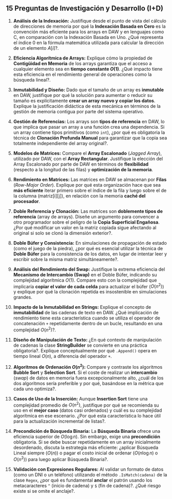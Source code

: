 ## 15 Preguntas de Investigación y Desarrollo (I+D)

1.  **Análisis de la Indexación:** Justifique desde el punto de vista del cálculo de direcciones de memoria por qué la **Indexación Basada en Cero** es la convención más eficiente para los arrays en DAW y en lenguajes como C, en comparación con la Indexación Basada en Uno. ¿Qué representa el índice 0 en la fórmula matemática utilizada para calcular la dirección de un elemento $A[i]$?.

2.  **Eficiencia Algorítmica de Arrays:** Explique cómo la propiedad de **Contigüidad en Memoria** de los arrays garantiza que el acceso a cualquier elemento sea en **tiempo constante $O(1)$**. ¿Qué impacto tiene esta eficiencia en el rendimiento general de operaciones como la búsqueda lineal?.

3.  **Inmutabilidad y Diseño:** Dado que el tamaño de un array es **inmutable** en DAW, justifique por qué la solución para aumentar o reducir su tamaño es explícitamente **crear un array nuevo y copiar los datos**. Explique la justificación didáctica de esta mecánica en términos de la gestión de memoria contigua por parte del sistema operativo.

4.  **Gestión de Referencias:** Los arrays son **tipos de referencia** en DAW, lo que implica que pasar un array a una función crea una dependencia. Si un array contiene tipos primitivos (como `int`), ¿por qué es obligatoria la técnica de **Clonación Profunda Manual** para garantizar que la copia sea totalmente independiente del array original?.

5.  **Modelos de Matrices:** Compare el **Array Escalonado** (*Jagged Array*), utilizado por DAW, con el **Array Rectangular**. Justifique la elección del Array Escalonado por parte de DAW en términos de **flexibilidad** (respecto a la longitud de las filas) y **optimización de la memoria**.

6.  **Rendimiento en Matrices:** Las matrices en DAW se almacenan por **Filas** (*Row-Major Order*). Explique por qué esta organización hace que sea **más eficiente** iterar primero sobre el índice de la fila y luego sobre el de la columna (matriz\[i]\[j]), en relación con la memoria **caché del procesador**.

7.  **Doble Referencia y Clonación:** Las matrices son **doblemente tipos de referencia** (array de arrays). Diseñe un argumento para convencer a otro programador sobre el peligro de la **Copia Superficial Engañosa**. ¿Por qué modificar un valor en la matriz copiada sigue afectando al original si solo se clonó la dimensión exterior?.

8.  **Doble Búfer y Consistencia:** En simulaciones de propagación de estado (como el juego de la piedra), ¿por qué es esencial utilizar la técnica de **Doble Búfer** para la consistencia de los datos, en lugar de intentar leer y escribir sobre la misma matriz simultáneamente?.

9.  **Análisis del Rendimiento del Swap:** Justifique la extrema eficiencia del **Mecanismo de Intercambio (Swap)** en el Doble Búfer, indicando su complejidad algorítmica $O(1)$. Compare esto con la complejidad que implicaría **copiar el valor de cada celda** para actualizar el búfer ($O(n^2)$) y explique por qué la clonación repetida es insostenible en simulaciones grandes.

10. **Impacto de la Inmutabilidad en Strings:** Explique el concepto de **inmutabilidad** de las cadenas de texto en DAW. ¿Qué implicación de rendimiento tiene esta característica cuando se utiliza el operador de concatenación `+` repetidamente dentro de un bucle, resultando en una complejidad $O(n^2)$?.

11. **Diseño de Manipulación de Texto:** ¿En qué contexto de manipulación de cadenas la clase **StringBuilder** se convierte en una práctica obligatoria?. Explique conceptualmente por qué `.Append()` opera en tiempo lineal $O(n)$, a diferencia del operador `+`.

12. **Algoritmos de Ordenación $O(n^2)$:** Compare y contraste los algoritmos **Bubble Sort** y **Selection Sort**. Si el coste de realizar un **intercambio** (*swap*) de datos en memoria fuera excepcionalmente alto, ¿cuál de los dos algoritmos sería preferible y por qué, basándose en la métrica que cada uno optimiza?.

13. **Casos de Uso de la Inserción:** Aunque **Insertion Sort** tiene una complejidad promedio de $O(n^2)$, justifique por qué se recomienda su uso en el **mejor caso** (datos casi ordenados) y cuál es su complejidad algorítmica en ese escenario. ¿Por qué esta característica lo hace útil para la actualización incremental de listas?.

14. **Precondición de Búsqueda Binaria:** La **Búsqueda Binaria** ofrece una eficiencia superior de $O(\log n)$. Sin embargo, exige una **precondición** obligatoria. Si se debe buscar repetidamente en un array inicialmente desordenado, discuta la estrategia más eficiente: ¿aplicar Búsqueda Lineal siempre ($O(n)$) o pagar el costo inicial de ordenar ($O(n \log n)$ o $O(n^2)$) para luego aplicar Búsqueda Binaria?.

15. **Validación con Expresiones Regulares:** Al validar un formato de datos (como un DNI o un teléfono) utilizando el método `.IsMatch(cadena)` de la clase `Regex`, ¿por qué es fundamental **anclar** el patrón usando los metacaracteres `^` (inicio de cadena) y `$` (fin de cadena)?. ¿Qué riesgo existe si se omite el anclaje?.